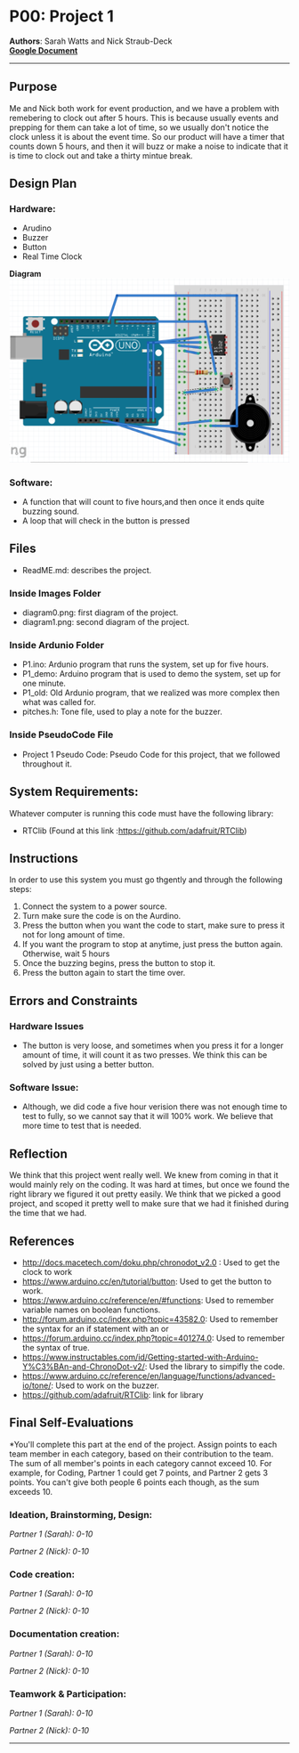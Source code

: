 # P00: Project 1

**Authors**: Sarah Watts and Nick Straub-Deck</br>
[**Google Document**](https://docs.google.com/document/d/1fMCTf0CLFllbEqdRbCc9xuTkVDU8cLeUY6zbcaRNZho/edit?usp=sharing)

---
## Purpose

Me and Nick both work for event production, and we have a problem with remebering to clock  out after 5 hours. This is because usually events and prepping for them can take a lot of time, so we usually don't notice the clock unless it is about the event time. So our product will have a timer that counts down 5 hours, and then it will buzz or make a noise to indicate that it is time to clock out and take a thirty mintue break.  


## Design Plan

### Hardware:  
- Arudino 
- Buzzer
- Button
- Real Time Clock

**Diagram**  
![An inital diagram of the design](images/diagram1.png "An intial diagram of the design")

### Software:  
- A function that will count to five hours,and then once it ends quite buzzing sound. 
- A loop that will check in the button is pressed


## Files
 - ReadME.md: describes the project.  
 
### Inside Images Folder 
 - diagram0.png: first diagram of the project.   
 - diagram1.png: second diagram of the project.
 
### Inside Ardunio Folder  
- P1.ino: Ardunio program that runs the system, set up for five hours.  
- P1_demo: Arduino program that is used to demo the system, set up for one minute. 
- P1_old: Old Ardunio program, that we realized was more complex then what was called for.   
- pitches.h: Tone file, used to play a note for the buzzer.

### Inside PseudoCode File  
- Project 1 Pseudo Code: Pseudo Code for this project, that we followed throughout it. 

## System Requirements:  
Whatever computer is running this code must have the following library:  
- RTClib (Found at this link :https://github.com/adafruit/RTClib)

## Instructions  
In order to use this system you must go thgently and through the following steps:  
1. Connect the system to a power source.   
2. Turn make sure the code is on the Aurdino.   
3. Press the button when you want the code to start, make sure to press it not for long amount of time.  
4. If you want the program to stop at anytime, just press the button again. Otherwise, wait 5 hours
5. Once the buzzing begins, press the button to stop it. 
6. Press the button again to start the time over. 

## Errors and Constraints

### Hardware Issues 
- The button is very loose, and sometimes when you press it for a longer amount of time, it will count it as two presses. We think this can be solved by just using a better button.   

### Software Issue: 
- Although, we did code a five hour verision there was not enough time to test to fully, so we cannot say that it will 100% work. We believe that more time to test that is needed.

## Reflection  
We think that this project went really well. We knew from coming in that it would mainly rely on the coding. It was hard at times, but once we found the right library we figured it out pretty easily. We think that we picked a good project, and scoped it pretty well to make sure that we had it finished during the time that we had.

## References 
- http://docs.macetech.com/doku.php/chronodot_v2.0 : Used to get the clock to work
- https://www.arduino.cc/en/tutorial/button: Used to get the button to work.
- https://www.arduino.cc/reference/en/#functions: Used to remember variable names on boolean functions.  
- http://forum.arduino.cc/index.php?topic=43582.0: Used to remember the syntax for an if statement with an or
- https://forum.arduino.cc/index.php?topic=401274.0: Used to remember the syntax of true.
- https://www.instructables.com/id/Getting-started-with-Arduino-Y%C3%BAn-and-ChronoDot-v2/: Used the library to simpifly the code.  
- https://www.arduino.cc/reference/en/language/functions/advanced-io/tone/: Used to work on the buzzer. 
- https://github.com/adafruit/RTClib: link for library



## Final Self-Evaluations
*You'll complete this part at the end of the project. 
Assign points to each team member in each category, based on their contribution to the team. 
The sum of all member's points in each category cannot exceed 10. 
For example, for Coding, Partner 1 could get 7 points, and Partner 2 gets 3 points. 
You can't give both people 6 points each though, as the sum exceeds 10.

### Ideation, Brainstorming, Design:

*Partner 1 (Sarah): 0-10*

*Partner 2 (Nick): 0-10*

### Code creation: 

*Partner 1 (Sarah): 0-10*

*Partner 2 (Nick): 0-10*

### Documentation creation:

*Partner 1 (Sarah): 0-10*

*Partner 2 (Nick): 0-10*

### Teamwork & Participation:

*Partner 1 (Sarah): 0-10*

*Partner 2 (Nick): 0-10*


---
